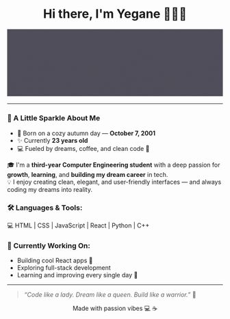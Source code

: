 <h1 align="center">Hi there, I'm Yegane 👩🏻‍💻</h1>
<p align="center">
  <img src="https://github.com/yegane-fmd/yegane-fmd/blob/main/yegane%20mohammadian.gif?raw=true" alt="animated banner" />
</p>


---
### 💫 A Little Sparkle About Me

- 🎂 Born on a cozy autumn day — **October 7, 2001**
- ✨ Currently **23 years old**
- 💻 Fueled by dreams, coffee, and clean code 💜

🎓 I'm a **third-year Computer Engineering student** with a deep passion for **growth**, **learning**, and **building my dream career** in tech.  
💡 I enjoy creating clean, elegant, and user-friendly interfaces — and always coding my dreams into reality.

### 🛠️ Languages & Tools:
💻 HTML | CSS | JavaScript | React | Python | C++

### 🌱 Currently Working On:
- Building cool React apps 💫  
- Exploring full-stack development  
- Learning and improving every single day 💖

---

> _“Code like a lady. Dream like a queen. Build like a warrior.”_ 👑  

<p align="center">
   Made with passion vibes 💻 ☕
</p>
